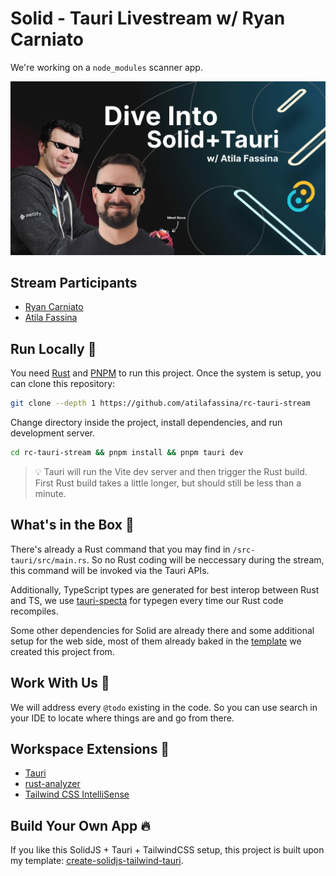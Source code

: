 # Solid - Tauri Livestream w/ Ryan Carniato

We're working on a `node_modules` scanner app.

<div align="center">
    <a href="https://www.youtube.com/watch?v=yLjqh6dKdBc" target="_blank">
        <img width="800" src="/docs/tauri-solid-rc-livestream.jpeg" alt="cover image for livestream with Ryan Carniato"/>
    </a>
</div>

## Stream Participants

- [Ryan Carniato](https://x.com/RyanCarniato)
- [Atila Fassina](https://atila.io/x)

## Run Locally 🦀

You need [Rust](https://www.rust-lang.org/tools/install) and [PNPM](https://pnpm.io) to run this project. Once the system is setup, you can clone this repository:

```sh
git clone --depth 1 https://github.com/atilafassina/rc-tauri-stream
```

Change directory inside the project, install dependencies, and run development server.

```sh
cd rc-tauri-stream && pnpm install && pnpm tauri dev
```

> 💡 Tauri will run the Vite dev server and then trigger the Rust build. First Rust build takes a little longer, but should still be less than a minute.

## What's in the Box 🎁

There's already a Rust command that you may find in `/src-tauri/src/main.rs`. So no Rust coding will be neccessary during the stream, this command will be invoked via the Tauri APIs.

Additionally, TypeScript types are generated for best interop between Rust and TS, we use [tauri-specta](https://github.com/oscartbeaumont/tauri-specta) for typegen every time our Rust code recompiles.

Some other dependencies for Solid are already there and some additional setup for the web side, most of them already baked in the [template](https://github.com/atilafassina/create-solidjs-tailwind-tauri) we created this project from.

## Work With Us 🫵

We will address every `@todo` existing in the code. So you can use search in your IDE to locate where things are and go from there.

## Workspace Extensions 🧰

- [Tauri](https://marketplace.visualstudio.com/items?itemName=tauri-apps.tauri-vscode)
- [rust-analyzer](https://marketplace.visualstudio.com/items?itemName=rust-lang.rust-analyzer)
- [Tailwind CSS IntelliSense](https://marketplace.visualstudio.com/items?itemName=bradlc.vscode-tailwindcss)

## Build Your Own App 🔥

If you like this SolidJS + Tauri + TailwindCSS setup, this project is built upon my template: [create-solidjs-tailwind-tauri](https://github.com/atilafassina/create-solidjs-tailwind-tauri).
